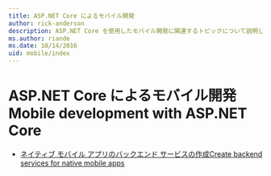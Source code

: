 ```yaml
---
title: ASP.NET Core によるモバイル開発
author: rick-anderson
description: ASP.NET Core を使用したモバイル開発に関連するトピックについて説明します。
ms.author: riande
ms.date: 10/14/2016
uid: mobile/index
---
```

# <a name="mobile-development-with-aspnet-core"></a><span data-ttu-id="44c2f-103">ASP.NET Core によるモバイル開発</span><span class="sxs-lookup"><span data-stu-id="44c2f-103">Mobile development with ASP.NET Core</span></span>

*   [<span data-ttu-id="44c2f-104">ネイティブ モバイル アプリのバックエンド サービスの作成</span><span class="sxs-lookup"><span data-stu-id="44c2f-104">Create backend services for native mobile apps</span></span>](native-mobile-backend.md)
